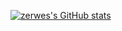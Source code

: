 [![zerwes's GitHub stats](https://github-readme-stats.vercel.app/api?username=zerwes&show_icons=true&show=reviews,prs_merged,prs_merged_percentage&rank_icon=github)](https://github.com/anuraghazra/github-readme-stats)
